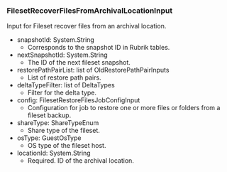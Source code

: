 ### FilesetRecoverFilesFromArchivalLocationInput
Input for Fileset recover files from an archival location.

- snapshotId: System.String
  - Corresponds to the snapshot ID in Rubrik tables.
- nextSnapshotId: System.String
  - The ID of the next fileset snapshot.
- restorePathPairList: list of OldRestorePathPairInputs
  - List of restore path pairs.
- deltaTypeFilter: list of DeltaTypes
  - Filter for the delta type.
- config: FilesetRestoreFilesJobConfigInput
  - Configuration for job to restore one or more files or folders from a fileset backup.
- shareType: ShareTypeEnum
  - Share type of the fileset.
- osType: GuestOsType
  - OS type of the fileset host.
- locationId: System.String
  - Required. ID of the archival location.
